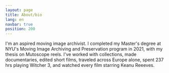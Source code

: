 ```yaml
---
layout: page
title: About/bio
lang: en
navbar: true
position: 200
---
```


I'm an aspired moving image archivist. I completed my Master's degree at NYU's Moving Image Archiving and Preservation program in 2021, with my thesis on Mutoscope reels. I've worked with collections, made documentaries, edited short films, traveled across Europe alone, spent 237 hrs playing Witcher 3, and watched every film starring Keanu Reeeves.
